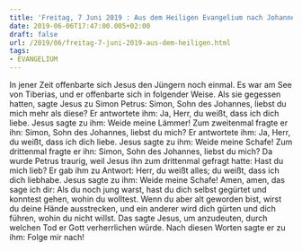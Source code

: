 ```yaml
---
title: 'Freitag, 7 Juni 2019 : Aus dem Heiligen Evangelium nach Johannes - Joh 21,1.15-19.'
date: 2019-06-06T17:47:00.005+02:00
draft: false
url: /2019/06/freitag-7-juni-2019-aus-dem-heiligen.html
tags: 
- EVANGELIUM
---
```


In jener Zeit offenbarte sich Jesus den Jüngern noch einmal. Es war am See von Tiberias, und er offenbarte sich in folgender Weise. Als sie gegessen hatten, sagte Jesus zu Simon Petrus: Simon, Sohn des Johannes, liebst du mich mehr als diese? Er antwortete ihm: Ja, Herr, du weißt, dass ich dich liebe. Jesus sagte zu ihm: Weide meine Lämmer! Zum zweitenmal fragte er ihn: Simon, Sohn des Johannes, liebst du mich? Er antwortete ihm: Ja, Herr, du weißt, dass ich dich liebe. Jesus sagte zu ihm: Weide meine Schafe! Zum drittenmal fragte er ihn: Simon, Sohn des Johannes, liebst du mich? Da wurde Petrus traurig, weil Jesus ihn zum drittenmal gefragt hatte: Hast du mich lieb? Er gab ihm zu Antwort: Herr, du weißt alles; du weißt, dass ich dich liebhabe. Jesus sagte zu ihm: Weide meine Schafe! Amen, amen, das sage ich dir: Als du noch jung warst, hast du dich selbst gegürtet und konntest gehen, wohin du wolltest. Wenn du aber alt geworden bist, wirst du deine Hände ausstrecken, und ein anderer wird dich gürten und dich führen, wohin du nicht willst. Das sagte Jesus, um anzudeuten, durch welchen Tod er Gott verherrlichen würde. Nach diesen Worten sagte er zu ihm: Folge mir nach!